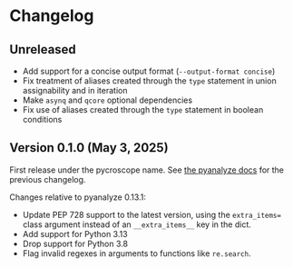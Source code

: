 # Changelog

## Unreleased

- Add support for a concise output format (`--output-format concise`)
- Fix treatment of aliases created through the `type` statement in union
  assignability and in iteration
- Make `asynq` and `qcore` optional dependencies
- Fix use of aliases created through the `type` statement in boolean conditions

## Version 0.1.0 (May 3, 2025)

First release under the pycroscope name.
See [the pyanalyze docs](https://github.com/quora/pyanalyze/blob/master/docs/changelog.md)
for the previous changelog.

Changes relative to pyanalyze 0.13.1:

- Update PEP 728 support to the latest version, using the `extra_items=`
  class argument instead of an `__extra_items__` key in the dict.
- Add support for Python 3.13
- Drop support for Python 3.8
- Flag invalid regexes in arguments to functions like `re.search`.
